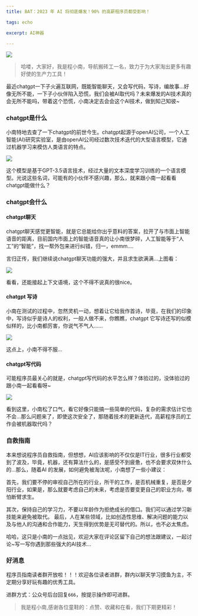 ```yaml
---
title: BAT：2023 年 AI 将彻底爆发！90% 的高薪程序员都受影响！

tags: echo

excerpt: AI神器

---
```


![](https://navtool.gitee.io/blog/assets/imgs/20221218/121800.png)

> 哈喽，大家好，我是程小南，导航搬砖工一名，致力于为大家淘出更多有趣好使的生产力工具！

最近chatgpt一下子火遍互联网，既能智能聊天，又会写代码，写诗，编故事...好像无所不能，一下子小伙伴陷入恐慌，我们会被AI取代吗？未来爆发的AI技术真的会无所不能吗，带着这个恐慌，小南决定去会会这个AI技术，做到知己知彼~

### chatgpt是什么

小南特地去查了一下chatgpt的前世今生。chatgpt起源于openAI公司，一个人工智能(AI)研究实验室，是由openAI公司经过数次技术迭代的大型语言模型，它通过机器学习来模仿人类语言的特点。

![](https://navtool.gitee.io/blog/assets/imgs/20221218/121801.png)

这个模型是基于GPT-3.5语言技术，经过大量的文本深度学习训练的一个语言模型。光说这些名词，可能有的小伙伴不感兴趣，那么，就来跟小南一起看看chatgpt能做什么？

### chatgpt会什么

#### chatgpt聊天

chatgpt聊天感觉更智能，就是它总能给你出乎意料的答案，拉开了与市面上智能语音的距离，目前国内市面上的智能语音真的让小南很梦碎，人工智能等于“人工”的“智能”，找一帮外包来进行纠错，归一，emmm....

言归正传，我们继续说chatgpt聊天功能的强大，并且求生欲满满...上图看：

![](https://navtool.gitee.io/blog/assets/imgs/20221218/121802.png)

看看，还能接起上下文语境，这个不得不说真的很nice。

#### chatgpt 写诗

小南在测试的过程中，忽然灵机一动，想着让它给我作首诗，毕竟，在我们的印象中，写诗似乎是诗人的权利，一般人做不来，你瞧瞧，chatgpt 它写诗还写的似模似样的，比小南都厉害，你说气不气人......

![](https://navtool.gitee.io/blog/assets/imgs/20221218/121803.png)

这点上，小南不得不服...

#### chatgpt写代码

可能程序员最关心的就是，chatgpt写代码的水平怎么样？体验过的，没体验过的跟小南一起看看呀~

![](https://navtool.gitee.io/blog/assets/imgs/20221218/121804.png)

看到这里，小南松了口气，看它好像只能搞一些简单的代码，复杂的需求估计它也不会...那么问题来了，即使这次安全了，那随着技术的更新迭代，高薪程序员的工作会被机器取代吗？

### 自救指南

本来想说程序员自救指南，但想想，AI应该影响的不仅仅是IT行业，很多行业都受到了波及，毕竟，机器，还有算法什么的，是感受不到疲惫，也不会要求双休什么的...那么，随着AI 的发展，如何避免被淘汰呢，小南想了一些小建议：

首先，我们要不停的审视自己所在的行业，所干的工作，是否机械重复，是否是夕阳行业，如果是，那么就要考虑自己的未来，考虑是否要变更自己的职业方向，哪怕断臂求生。

其次，保持自己的学习力，不要以年龄作为拒绝成长的借口。我们可以通过学习新技能来避免被取代。
最后，人在某些领域，比如创造性思维、解决问题的能力以及与他人的沟通和合作能力，天生得到优势是无可替代的。所以，也不必太焦虑。

哈哈，这只是小南的一点拙见，欢迎大家在评论区留下自己的想法跟建议，一起讨论~写一写你遇到那些强大的AI技术...

### 好消息

程序员指南读者群开放啦！！！欢迎各位读者进群，群内以聊天学习摸鱼为主，不定期分享好玩有趣的优秀工具。

进群方式：公众号后台回复`666`，按提示操作即可进群。

> 我是程小南,感谢各位童鞋的：点赞、收藏和在看，我们下期更精彩！
